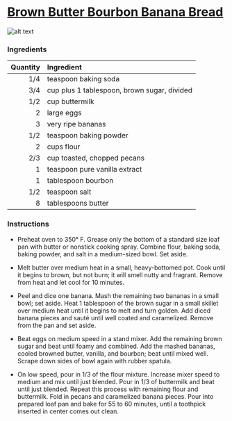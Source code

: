 # [Brown Butter Bourbon Banana Bread](http://food52.com/recipes/1259-brown-butter-bourbon-banana-bread)
![alt text](https://images.food52.com/pSuhzv3GpepWebEf3VAWeNH2MGU=/753x502/c513356b-02a7-47d6-874c-7e720ede852f--2014-0930_brown_butter_bourbon_banana_bread_153.jpg)
### Ingredients
|Quantity|Ingredient|
----------:|:-------
|1/4|teaspoon baking soda|
|3/4|cup plus 1 tablespoon, brown sugar, divided|
|1/2|cup buttermilk|
|2|large eggs|
|3|very ripe bananas|
|1/2|teaspoon baking powder|
|2|cups flour|
|2/3|cup toasted, chopped pecans|
|1|teaspoon pure vanilla extract|
|1|tablespoon bourbon|
|1/2|teaspoon salt|
|8|tablespoons butter|

### Instructions

* Preheat oven to 350° F. Grease only the bottom of a standard size loaf pan with butter or nonstick cooking spray. Combine flour, baking soda, baking powder, and salt in a medium-sized bowl. Set aside.

* Melt butter over medium heat in a small, heavy-bottomed pot. Cook until it begins to brown, but not burn; it will smell nutty and fragrant. Remove from heat and let cool for 10 minutes.

* Peel and dice one banana. Mash the remaining two bananas in a small bowl; set aside. Heat 1 tablespoon of the brown sugar in a small skillet over medium heat until it begins to melt and turn golden. Add diced banana pieces and sauté until well coated and caramelized. Remove from the pan and set aside.

* Beat eggs on medium speed in a stand mixer. Add the remaining brown sugar and beat until foamy and combined. Add the mashed bananas, cooled browned butter, vanilla, and bourbon; beat until mixed well. Scrape down sides of bowl again with rubber spatula.

* On low speed, pour in 1/3 of the flour mixture. Increase mixer speed to medium and mix until just blended. Pour in 1/3 of buttermilk and beat until just blended. Repeat this process with remaining flour and buttermilk. Fold in pecans and caramelized banana pieces. Pour into prepared loaf pan and bake for 55 to 60 minutes, until a toothpick inserted in center comes out clean.
